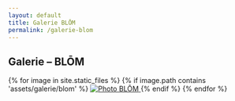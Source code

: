 ```yaml
---
layout: default
title: Galerie BLŌM
permalink: /galerie-blom
---
```


<section class="p-6">
  <h2 class="text-2xl font-bold mb-4">Galerie – BLŌM</h2>
  <div class="grid grid-cols-2 sm:grid-cols-3 md:grid-cols-4 gap-4">
    {% for image in site.static_files %}
      {% if image.path contains 'assets/galerie/blom' %}
        <a href="{{ site.baseurl }}{{ image.path }}" data-lightbox="blom" data-title="BLŌM">
          <img src="{{ site.baseurl }}{{ image.path }}" alt="Photo BLŌM" class="rounded shadow">
        </a>
      {% endif %}
    {% endfor %}
  </div>
</section>
